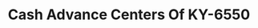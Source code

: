 ---
f_zip-code: 40505
f_state-code: KY
title: Cash Advance Centers Of KY-6550
f_phone: 859-293-0565
f_city-only: Lexington
f_address: 1719 N Broadway Lexington
f_location-unique-id: '6550'
slug: cash-advance-centers-of-ky-6550
updated-on: '2024-05-30T13:46:58.046Z'
created-on: '2024-05-30T13:36:59.803Z'
published-on: '2024-05-30T13:54:32.469Z'
f_city-state: cms/city/lexington-ky.md
f_company: cms/company/cash-advance-centers-of-ky.md
f_state: cms/state/kentucky.md
layout: '[payday-loan].html'
tags: payday-loan
---